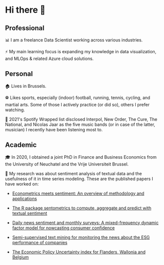 # Hi there 👋

## Professional

📊 I am a freelance Data Scientist working across various industries. 

⚡ My main learning focus is expanding my knowledge in data visualization, and MLOps & related Azure cloud solutions.

## Personal

🏠 Lives in Brussels.

⚽ Likes sports, especially (indoor) football, running, tennis, cycling, and martial arts. Some of those I actively practice (or did so), others I prefer watching.

🎸 2021's Spotify Wrapped list disclosed Interpol, New Order, The Cure, The National, and Nicolas Jaar as the five music bands (or in case of the latter, musician) I recently have been listening most to.

## Academic

🎓 In 2020, I obtained a joint PhD in Finance and Business Economics from the University of Neuchatel and the Vrije Universiteit Brussel. 

📝 My research was about sentiment analysis of textual data and the usefulness of it in time series modeling. These are the published papers I have worked on:

- [Econometrics meets sentiment: An overview of methodology and applications](https://doi.org/10.1111/joes.12370)

- [The R package sentometrics to compute, aggregate and predict with textual sentiment](https://doi.org/10.18637/jss.v099.i02)

- [Daily news sentiment and monthly surveys: A mixed-frequency dynamic factor model for nowcasting consumer confidence](https://doi.org/10.1016/j.ijforecast.2021.11.005)

- [Semi-supervised text mining for monitoring the news about the ESG performance of companies](https://link.springer.com/chapter/10.1007/978-3-030-66891-4_10)

- [The Economic Policy Uncertainty index for Flanders, Wallonia and Belgium](http://dx.doi.org/10.2139/ssrn.3580000)
